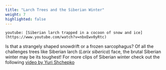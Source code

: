 ```yaml
---
title: "Larch Trees and the Siberian Winter"
weight: 7
highlighted: false
---
```


`youtube: [Siberian larch trapped in a cocoon of snow and ice](https://www.youtube.com/watch?v=nbxEwv0yRtc)`


Is that a strangely shaped snowdrift or a frozen sarcophagus? Of all the challenges trees like Siberian larch (*Larix siberica*) face, the brutal Siberian winter may be its toughest! For more clips of Siberian winter check out the following [video by Yuri Shchepko](https://www.youtube.com/watch?v=BdVAagHTWBU)

